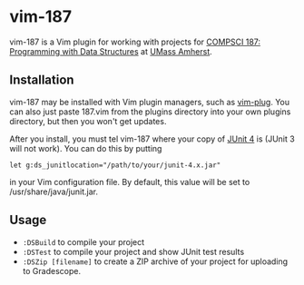 vim-187
=======
vim-187 is a Vim plugin for working with projects for [COMPSCI 187: Programming with Data Structures](https://umass-cs-187.github.io/) at [UMass Amherst](https://www.umass.edu/).

Installation
------------
vim-187 may be installed with Vim plugin managers, such as [vim-plug](https://github.com/junegunn/vim-plug). You can also just paste 187.vim from the plugins directory into your own plugins directory, but then you won't get updates.

After you install, you must tel vim-187 where your copy of [JUnit 4](https://junit.org/junit4/) is (JUnit 3 will not work). You can do this by putting
```vimscript
let g:ds_junitlocation="/path/to/your/junit-4.x.jar"
```
in your Vim configuration file. By default, this value will be set to /usr/share/java/junit.jar.

Usage
-----
 * `:DSBuild` to compile your project
 * `:DSTest` to compile your project and show JUnit test results
 * `:DSZip [filename]` to create a ZIP archive of your project for uploading to Gradescope.
